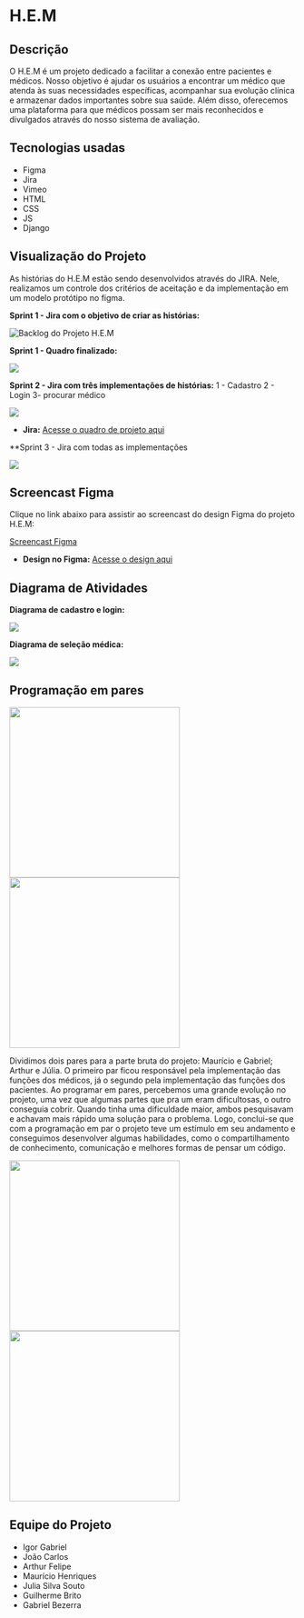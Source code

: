 # H.E.M

## Descrição

O H.E.M é um projeto dedicado a facilitar a conexão entre pacientes e médicos. Nosso objetivo é ajudar os usuários a encontrar um médico que atenda às suas necessidades específicas, acompanhar sua evolução clínica e armazenar dados importantes sobre sua saúde. Além disso, oferecemos uma plataforma para que médicos possam ser mais reconhecidos e divulgados através do nosso sistema de avaliação.

## Tecnologias usadas

- Figma
- Jira
- Vimeo
- HTML
- CSS
- JS
- Django 

## Visualização do Projeto

As histórias do H.E.M estão sendo desenvolvidos através do JIRA. Nele, realizamos um controle dos critérios de aceitação e da implementação em um modelo protótipo no figma.

**Sprint 1 - Jira com o objetivo de criar as histórias:**

![Backlog do Projeto H.E.M](jira.png)

**Sprint 1 - Quadro finalizado:**

![](QuadroSprint1Finalizado.png)

**Sprint 2 - Jira com três implementações de histórias:**
1 - Cadastro
2 - Login
3- procurar médico

![](Sprint2Jira.png)


- **Jira:** [Acesse o quadro de projeto aqui](https://unicap-team-slife.atlassian.net/jira/software/projects/SCRUM/boards/1)

**Sprint 3 - Jira com todas as implementações

![](Captura%20de%20tela%202024-11-28%20220357.png)


## Screencast Figma

Clique no link abaixo para assistir ao screencast do design Figma do projeto H.E.M:

[Screencast Figma](https://vimeo.com/1008266560?share=copy)

- **Design no Figma:** [Acesse o design aqui](https://www.figma.com/design/QYBP6Imj2G5svue2oD7ptj/H.E.M?m=auto&t=DkIXqvCKssu7uQRm-6)

## Diagrama de Atividades

**Diagrama de cadastro e login:**

![](diagramaCadastro-login.jpg)

**Diagrama de seleção médica:**

![](seleçãoMédica.jpg)

## Programação em pares
<img src="dupla1.jpg" width="300">
<img src="dupla12.jpg" width="300">

Dividimos dois pares para a parte bruta do projeto: Maurício e Gabriel; Arthur e Júlia.
O primeiro par ficou responsável pela implementação das funções dos médicos, já o segundo pela implementação das funções dos pacientes. Ao programar em pares, percebemos uma grande evolução no projeto, uma vez que algumas partes que pra um eram dificultosas, o outro conseguia cobrir. Quando tinha uma dificuldade maior, ambos pesquisavam e achavam mais rápido uma solução para o problema.
Logo, conclui-se que com a programação em par o projeto teve um estímulo em seu andamento e conseguimos desenvolver algumas habilidades, como o compartilhamento de conhecimento, comunicação e melhores formas de pensar um código.




<img src="dupla2.jpg" width="300"> <img src="dupla22.jpg" width="300">


## Equipe do Projeto

- Igor Gabriel
- João Carlos
- Arthur Felipe
- Maurício Henriques
- Julia Silva Souto
- Guilherme Brito
- Gabriel Bezerra

